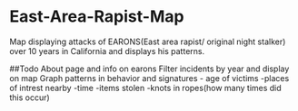 # East-Area-Rapist-Map
Map displaying attacks of EARONS(East area rapist/ original night stalker) over 10 years in California and displays his patterns.

##Todo
About page and info on earons
Filter incidents by year and display on map
Graph patterns in behavior and signatures
    - age of victims
    -places of intrest nearby
    -time
    -items stolen
    -knots in ropes(how many times did this occur)
    


